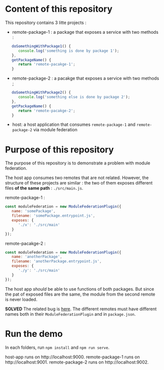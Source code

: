 # Content of this repository

This repository contains 3 litte projects :

- remote-package-1 : a package that exposes a service with two methods : 
```javascript
   doSomethingWithPackage1() {
      console.log('something is done by package 1');
   },
   getPackageName() {
      return 'remote-pacakge-1';
   }
```
- remote-package-2 : a pacakge that exposes a service with two methods ;
```javascript
   doSomethingWithPackage2() {
      console.log('something else is done by package 2');
   },
   getPackageName() {
      return 'remote-pacakge-2';
   }
```
- host: a host application that consumes `remote-package-1` and `remote-package-2` via module federation

# Purpose of this repository

The purpose of this repository is to demonstrate a problem with module federation.

The host app consumes two remotes that are not related. However, the structure of these projects are similar : the two of them exposes different files **of the same path** : `./src/main.js`.

remote-package-1 :
```javascript
const moduleFederation = new ModuleFederationPlugin({
   name: 'somePackage',
   filename: 'somePackage.entrypoint.js',
   exposes: {
      './x': './src/main'
   }
});
```

remote-pacakge-2 :
```javascript
const moduleFederation = new ModuleFederationPlugin({
   name: 'anotherPackage',
   filename: 'anotherPackage.entrypoint.js',
   exposes: {
      './y': './src/main'
   }
});
```

The host app *should* be able to use functions of both packages. But since the pat of exposed files are the same, the module from the second remote is never loaded.

**SOLVED**
The related bug is [here](https://github.com/webpack/webpack.js.org/issues/5308). 
The different remotes must have different names both in their `ModuleFederationPlugin` and in `package.json`.

# Run the demo

In each folders, run `npm install` and `npm run serve`.

host-app runs on http://localhost:9000.
remote-package-1 runs on http://localhost:9001.
remote-package-2 runs on http://localhost:9002.